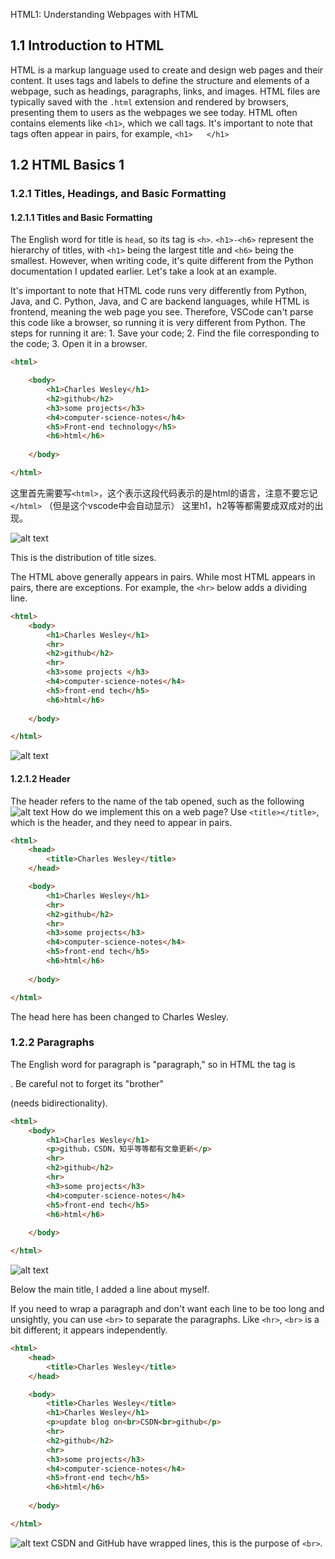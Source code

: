 HTML1: Understanding Webpages with HTML

## 1.1 Introduction to HTML
HTML is a markup language used to create and design web pages and their content. It uses tags and labels to define the structure and elements of a webpage, such as headings, paragraphs, links, and images. HTML files are typically saved with the `.html` extension and rendered by browsers, presenting them to users as the webpages we see today. HTML often contains elements like `<h1>`, which we call tags. It's important to note that tags often appear in pairs, for example, `<h1> `  ` </h1>`

## 1.2 HTML Basics 1
### 1.2.1 Titles, Headings, and Basic Formatting
#### 1.2.1.1 Titles and Basic Formatting
The English word for title is `head`, so its tag is `<h>`. `<h1>-<h6>` represent the hierarchy of titles, with `<h1>` being the largest title and `<h6>` being the smallest. However, when writing code, it's quite different from the Python documentation I updated earlier. Let's take a look at an example.

It's important to note that HTML code runs very differently from Python, Java, and C. Python, Java, and C are backend languages, while HTML is frontend, meaning the web page you see. Therefore, VSCode can't parse this code like a browser, so running it is very different from Python. The steps for running it are: 1. Save your code; 2. Find the file corresponding to the code; 3. Open it in a browser.
```html
<html>

    <body>
        <h1>Charles Wesley</h1>
        <h2>github</h2>
        <h3>some projects</h3>
        <h4>computer-science-notes</h4>
        <h5>Front-end technology</h5>
        <h6>html</h6>
        
    </body>

</html>
```
这里首先需要写`<html>`，这个表示这段代码表示的是html的语言，注意不要忘记`</html>` （但是这个vscode中会自动显示）
这里h1，h2等等都需要成双成对的出现。

![alt text](image-1.png)

This is the distribution of title sizes.

The HTML above generally appears in pairs. While most HTML appears in pairs, there are exceptions. For example, the `<hr>` below adds a dividing line.
```html
<html>
    <body>
        <h1>Charles Wesley</h1>
        <hr>
        <h2>github</h2>
        <hr>
        <h3>some projects </h3>
        <h4>computer-science-notes</h4>
        <h5>front-end tech</h5>
        <h6>html</h6>
        
    </body>

</html>
```
![alt text](image.png)

#### 1.2.1.2 Header
The header refers to the name of the tab opened, such as the following ![alt text](image-2.png) How do we implement this on a web page? Use `<title></title>`, which is the header, and they need to appear in pairs.
```html
<html>
    <head>
        <title>Charles Wesley</title>
    </head>

    <body>
        <h1>Charles Wesley</h1>
        <hr>
        <h2>github</h2>
        <hr>
        <h3>some projects</h3>
        <h4>computer-science-notes</h4>
        <h5>front-end tech</h5>
        <h6>html</h6>
        
    </body>

</html>
```
The head here has been changed to Charles Wesley.

### 1.2.2 Paragraphs
The English word for paragraph is "paragraph," so in HTML the tag is <p>. Be careful not to forget its "brother" </p> (needs bidirectionality).
```html
<html>
    <body>
        <h1>Charles Wesley</h1>
        <p>github，CSDN，知乎等等都有文章更新</p>
        <hr>
        <h2>github</h2>
        <hr>
        <h3>some projects</h3>
        <h4>computer-science-notes</h4>
        <h5>front-end tech</h5>
        <h6>html</h6>
        
    </body>

</html>
```

![alt text](image-3.png)

Below the main title, I added a line about myself.

If you need to wrap a paragraph and don't want each line to be too long and unsightly, you can use `<br>` to separate the paragraphs. Like `<hr>`, `<br>` is a bit different; it appears independently.
```html
<html>
    <head>
        <title>Charles Wesley</title>
    </head>

    <body>
        <title>Charles Wesley</title>
        <h1>Charles Wesley</h1>
        <p>update blog on<br>CSDN<br>github</p>
        <hr>
        <h2>github</h2>
        <hr>
        <h3>some projects</h3>
        <h4>computer-science-notes</h4>
        <h5>front-end tech</h5>
        <h6>html</h6>
        
    </body>

</html>
```
![alt text](image-4.png) CSDN and GitHub have wrapped lines, this is the purpose of `<br>`.

